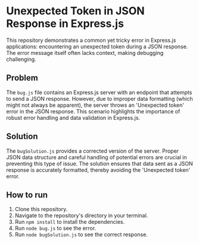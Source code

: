 # Unexpected Token in JSON Response in Express.js

This repository demonstrates a common yet tricky error in Express.js applications: encountering an unexpected token during a JSON response. The error message itself often lacks context, making debugging challenging.

## Problem

The `bug.js` file contains an Express.js server with an endpoint that attempts to send a JSON response. However, due to improper data formatting (which might not always be apparent), the server throws an 'Unexpected token' error in the JSON response.  This scenario highlights the importance of robust error handling and data validation in Express.js.

## Solution

The `bugSolution.js` provides a corrected version of the server.  Proper JSON data structure and careful handling of potential errors are crucial in preventing this type of issue.   The solution ensures that data sent as a JSON response is accurately formatted, thereby avoiding the 'Unexpected token' error.

## How to run

1. Clone this repository.
2. Navigate to the repository's directory in your terminal.
3. Run `npm install` to install the dependencies.
4. Run `node bug.js` to see the error. 
5. Run `node bugSolution.js` to see the correct response.